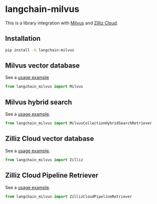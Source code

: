 # langchain-milvus

This is a library integration with [Milvus](https://milvus.io/) and [Zilliz Cloud](https://zilliz.com/cloud).

## Installation

```bash
pip install -U langchain-milvus
```

## Milvus vector database

See a [usage example](https://python.langchain.com/docs/integrations/vectorstores/milvus/)

```python
from langchain_milvus import Milvus
```

## Milvus hybrid search

See a [usage example](https://python.langchain.com/docs/integrations/retrievers/milvus_hybrid_search/).

```python
from langchain_milvus import MilvusCollectionHybridSearchRetriever
```


## Zilliz Cloud vector database

See a [usage example](https://python.langchain.com/docs/integrations/vectorstores/zilliz/).

```python
from langchain_milvus import Zilliz
```

## Zilliz Cloud Pipeline Retriever

See a [usage example](https://python.langchain.com/docs/integrations/retrievers/zilliz_cloud_pipeline/).

```python
from langchain_milvus import ZillizCloudPipelineRetriever
```